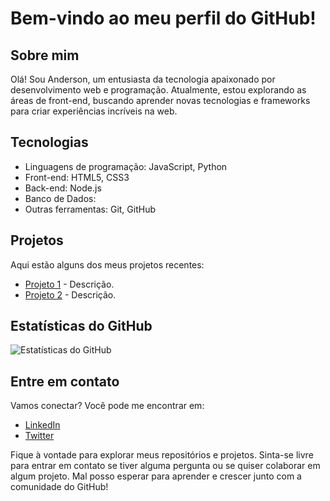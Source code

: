 # Bem-vindo ao meu perfil do GitHub!

## Sobre mim

Olá! Sou Anderson, um entusiasta da tecnologia apaixonado por desenvolvimento web e programação. Atualmente, estou explorando as áreas de front-end, buscando aprender novas tecnologias e frameworks para criar experiências incríveis na web.

## Tecnologias

- Linguagens de programação: JavaScript, Python
- Front-end: HTML5, CSS3
- Back-end: Node.js
- Banco de Dados:
- Outras ferramentas: Git, GitHub

## Projetos

Aqui estão alguns dos meus projetos recentes:

- [Projeto 1](link_para_projeto_1) - Descrição.
- [Projeto 2](link_para_projeto_2) - Descrição.

## Estatísticas do GitHub

![Estatísticas do GitHub](https://github-readme-stats.vercel.app/api?username=seu_usuario_github&show_icons=true&count_private=true&hide=prs&theme=radical)

## Entre em contato

Vamos conectar? Você pode me encontrar em:

- [LinkedIn](seu_perfil_linkedin)
- [Twitter](seu_perfil_twitter)

Fique à vontade para explorar meus repositórios e projetos. Sinta-se livre para entrar em contato se tiver alguma pergunta ou se quiser colaborar em algum projeto. Mal posso esperar para aprender e crescer junto com a comunidade do GitHub!

